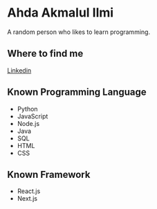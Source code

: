 # Ahda Akmalul Ilmi
A random person who likes to learn programming.

## Where to find me
[Linkedin](https://www.linkedin.com/in/ahda-akmalul-ilmi/)

## Known Programming Language

- Python
- JavaScript
- Node.js
- Java
- SQL
- HTML
- CSS

## Known Framework
- React.js
- Next.js

<!---
RazorHex/RazorHex is a ✨ special ✨ repository because its `README.md` (this file) appears on your GitHub profile.
You can click the Preview link to take a look at your changes.
--->
